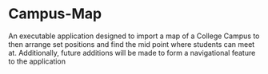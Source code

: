 # Campus-Map
An executable application designed to import a map of a College Campus to then arrange set positions and find the mid point where students can meet at. Additionally, future additions will be made to form a navigational feature to the application

